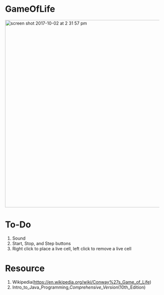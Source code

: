 # GameOfLife
<img width="612" alt="screen shot 2017-10-02 at 2 31 57 pm" src="https://user-images.githubusercontent.com/21322866/31100503-7e193628-a77e-11e7-8cdb-99f1dae59d61.png">

# To-Do
1. Sound
2. Start, Stop, and Step buttons
3. Right click to place a live cell, left click to remove a live cell

# Resource
1. Wikipedia(https://en.wikipedia.org/wiki/Conway%27s_Game_of_Life)
2. Intro_to_Java_Programming,_Comprehensive_Version_(10th_Edition)
